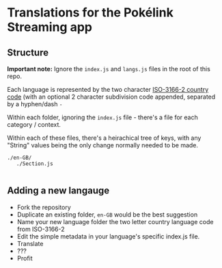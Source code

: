 # Translations for the Pokélink Streaming app


## Structure

**Important note:** Ignore the `index.js` and `langs.js` files in the root of this repo.

Each language is represented by the two character [ISO-3166-2 country code](https://github.com/DefinitelyTyped/DefinitelyTyped/tree/master/types/iso-3166-2) (with an optional 2 character subdivision code appended, separated by a hyphen/dash  `-`

Within each folder, ignoring the `index.js` file - there's a file for each category / context.

Within each of these files, there's a heirachical tree of keys, with any "String" values being the only change normally needed to be made.

```
./en-GB/
   ./Section.js
   
```

## Adding a new langauge 

 - Fork the repository
 - Duplicate an existing folder, `en-GB` would be the best suggestion
 - Name your new language folder the two letter country language code from ISO-3166-2 
 - Edit the simple metadata in your language's specific index.js file.
 - Translate
 - ???
 - Profit
